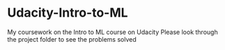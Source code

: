 # Udacity-Intro-to-ML
My coursework on the Intro to ML course on Udacity
Please look through the project folder to see the problems solved